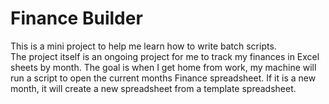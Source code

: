 <h1>Finance Builder</h1>

This is a mini project to help me learn how to write batch scripts. </br>
The project itself is an ongoing project for me to track my finances in Excel sheets by month. The goal is when I get home from work, my machine will run a script to open the current months Finance spreadsheet. If it is a new month, it will create a new spreadsheet from a template spreadsheet.
